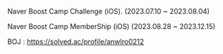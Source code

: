 

Naver Boost Camp Challenge (iOS). (2023.07.10 ~ 2023.08.04)

Naver Boost Camp MemberShip (iOS) (2023.08.28 ~ 2023.12.15)

BOJ : https://solved.ac/profile/anwlro0212
